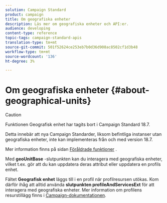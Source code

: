 ```yaml
---
solution: Campaign Standard
product: campaign
title: Om geografiska enheter
description: Läs mer om geografiska enheter och API:er.
audience: developing
content-type: reference
topic-tags: campaign-standard-apis
translation-type: tm+mt
source-git-commit: 501f52624ce253eb7b0d36d908ac8502cf1d3b48
workflow-type: tm+mt
source-wordcount: '136'
ht-degree: 3%

---
```



# Om geografiska enheter {#about-geographical-units}

>[!CAUTION]
>
>Funktionen Geografisk enhet har tagits bort i Campaign Standard 18.7.
>
>Detta innebär att nya Campaign Standarder, liksom befintliga instanser utan geografiska enheter, inte kan implementeras från och med version 18.7.
>
>Mer information finns på sidan <a href="https://helpx.adobe.com/se/campaign/kb/acs-deprecated-and-removed-features.html">Föråldrade funktioner</a> .

Med **geoUnitBase** -slutpunkten kan du interagera med geografiska enheter, vilket t.ex. gör att du kan uppdatera deras attribut eller uppdatera en profils enhet.

Fältet **Geografisk enhet** läggs till i en profil när profilresursen utökas. Kom därför ihåg att alltid använda **slutpunkten profileAndServicesExt** för att interagera med geografiska enheter. Mer information om profilens resurstillägg finns i [Campaign-dokumentationen](https://helpx.adobe.com/campaign/standard/administration/using/organizational-units.html#partitioning-profiles).
